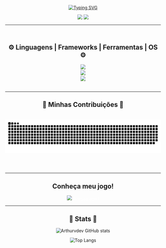 <div align="center"> 

[![Typing SVG](https://readme-typing-svg.herokuapp.com?font=Fira+Code&duration=2500&pause=300&color=F7F7F7&center=true&random=false&width=435&lines=Ol%C3%A1+%F0%9F%91%8B;Eu+me+chamo+Arthur+%F0%9F%98%89)](https://git.io/typing-svg) 

</div>

<div align="center"> 
  <a href="https://www.linkedin.com/in/arthur-vin%C3%ADcius-monteiro/" target="_blank"><img src="https://img.shields.io/badge/-LinkedIn-%230077B5?style=for-the-badge&logo=linkedin&logoColor=white" target="_blank"></a> 
  <a href="https://arthurvdev.vercel.app/" target="_blank"><img src="https://img.shields.io/badge/-Portifólio-%230077B5?style=for-the-badge&logo=linkedin&logoColor=white" target="_blank"></a> 
 
  
</div>
<hr/>
<br>
<div align="center">
<h2 align="center">⚙️ Linguagens | Frameworks | Ferramentas | OS ⚙️</h2>
    <img src="https://skillicons.dev/icons?i=js,html,css,cpp,python,flask,django,mysql" /> <br>
    <img src="https://skillicons.dev/icons?i=nodejs,electron,tauri,github,godot,discordjs,discord,vscode,vercel,ps" /><br>
    <img src="https://skillicons.dev/icons?i=linkedin,bots,replit,windows,linux,kali" /><br>
</div>

<br/>
<hr/>

<div align="center">
  <h2>🐍 Minhas Contribuições 🐍</h2>
  <br>
  <img alt="snake eating my contributions" src="https://raw.githubusercontent.com/salesp07/salesp07/output/github-contribution-grid-snake.svg" />
  
  <br/><br/>
</div>
<hr/>

<div align="center">
  <h2>Conheça meu jogo!</h2>
  <a><img src="https://github.com/user-attachments/assets/665eca98-b15a-4199-9e0c-694becf7837c" /></a>
  <a style="color: rgb(255, 255, 255);text-decoration: none;" target="_blank" href="https://gamejolt.com/games/Another_messenger/848931">Acesse aqui!</a>
</div>

<hr/>
<h2 align="center">🔋 Stats 🔋</h2>

<div align="center">
  
![Arthurvdev GitHub stats](https://github-readme-stats.vercel.app/api?username=arthurvdev&show_icons=true&theme=dracula) 

![Top Langs](https://github-readme-stats.vercel.app/api/top-langs/?username=arthurvdev&layout=compact&theme=dracula) 
  
</div>





          


